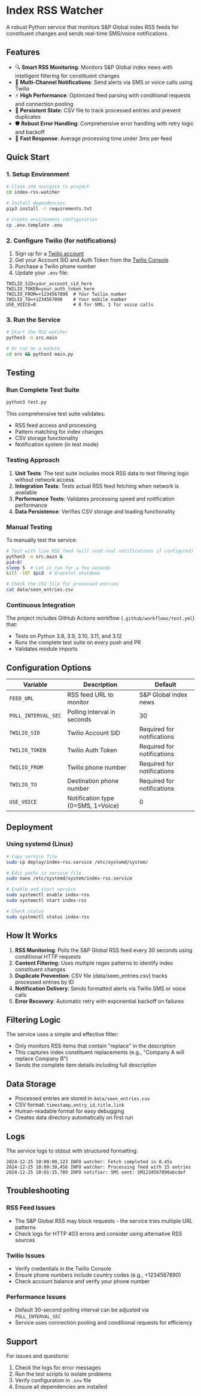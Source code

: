 # Index RSS Watcher

A robust Python service that monitors S&P Global index RSS feeds for constituent changes and sends real-time SMS/voice notifications.

## Features

- 🔍 **Smart RSS Monitoring**: Monitors S&P Global index news with intelligent filtering for constituent changes
- 📱 **Multi-Channel Notifications**: Send alerts via SMS or voice calls using Twilio
- ⚡ **High Performance**: Optimized feed parsing with conditional requests and connection pooling
- 📄 **Persistent State**: CSV file to track processed entries and prevent duplicates
- 🛡️ **Robust Error Handling**: Comprehensive error handling with retry logic and backoff
- 🚀 **Fast Response**: Average processing time under 3ms per feed

## Quick Start

### 1. Setup Environment

```bash
# Clone and navigate to project
cd index-rss-watcher

# Install dependencies
pip3 install -r requirements.txt

# Create environment configuration
cp .env.template .env
```

### 2. Configure Twilio (for notifications)

1. Sign up for a [Twilio account](https://www.twilio.com/try-twilio)
2. Get your Account SID and Auth Token from the [Twilio Console](https://console.twilio.com/)
3. Purchase a Twilio phone number
4. Update your `.env` file:

```env
TWILIO_SID=your_account_sid_here
TWILIO_TOKEN=your_auth_token_here
TWILIO_FROM=+1234567890  # Your Twilio number
TWILIO_TO=+1234567890    # Your mobile number
USE_VOICE=0              # 0 for SMS, 1 for voice calls
```

### 3. Run the Service

```bash
# Start the RSS watcher
python3 -m src.main

# Or run as a module
cd src && python3 main.py
```

## Testing

### Run Complete Test Suite
```bash
python3 test.py
```

This comprehensive test suite validates:
- RSS feed access and processing
- Pattern matching for index changes
- CSV storage functionality  
- Notification system (in test mode)

### Testing Approach

1. **Unit Tests**: The test suite includes mock RSS data to test filtering logic without network access
2. **Integration Tests**: Tests actual RSS feed fetching when network is available
3. **Performance Tests**: Validates processing speed and notification performance
4. **Data Persistence**: Verifies CSV storage and loading functionality

### Manual Testing

To manually test the service:

```bash
# Test with live RSS feed (will send real notifications if configured)
python3 -m src.main &
pid=$!
sleep 5  # Let it run for a few seconds
kill -INT $pid  # Graceful shutdown

# Check the CSV file for processed entries
cat data/seen_entries.csv
```

### Continuous Integration

The project includes GitHub Actions workflow (`.github/workflows/test.yml`) that:
- Tests on Python 3.8, 3.9, 3.10, 3.11, and 3.12
- Runs the complete test suite on every push and PR
- Validates module imports

## Configuration Options

| Variable | Description | Default |
|----------|-------------|---------|
| `FEED_URL` | RSS feed URL to monitor | S&P Global index news |
| `POLL_INTERVAL_SEC` | Polling interval in seconds | 30 |
| `TWILIO_SID` | Twilio Account SID | Required for notifications |
| `TWILIO_TOKEN` | Twilio Auth Token | Required for notifications |
| `TWILIO_FROM` | Twilio phone number | Required for notifications |
| `TWILIO_TO` | Destination phone number | Required for notifications |
| `USE_VOICE` | Notification type (0=SMS, 1=Voice) | 0 |

## Deployment

### Using systemd (Linux)

```bash
# Copy service file
sudo cp deploy/index-rss.service /etc/systemd/system/

# Edit paths in service file
sudo nano /etc/systemd/system/index-rss.service

# Enable and start service
sudo systemctl enable index-rss
sudo systemctl start index-rss

# Check status
sudo systemctl status index-rss
```

## How It Works

1. **RSS Monitoring**: Polls the S&P Global RSS feed every 30 seconds using conditional HTTP requests
2. **Content Filtering**: Uses multiple regex patterns to identify index constituent changes
3. **Duplicate Prevention**: CSV file (data/seen_entries.csv) tracks processed entries by ID
4. **Notification Delivery**: Sends formatted alerts via Twilio SMS or voice calls
5. **Error Recovery**: Automatic retry with exponential backoff on failures

## Filtering Logic

The service uses a simple and effective filter:
- Only monitors RSS items that contain "replace" in the description
- This captures index constituent replacements (e.g., "Company A will replace Company B")
- Sends the complete item details including full description

## Data Storage

- Processed entries are stored in `data/seen_entries.csv`
- CSV format: `timestamp,entry_id,title,link`
- Human-readable format for easy debugging
- Creates data directory automatically on first run

## Logs

The service logs to stdout with structured formatting:
```
2024-12-25 10:00:00,123 INFO watcher: Fetch completed in 0.45s
2024-12-25 10:00:30,456 INFO watcher: Processing feed with 15 entries
2024-12-25 10:01:15,789 INFO notifier: SMS sent: SM1234567890abcdef
```

## Troubleshooting

### RSS Feed Issues
- The S&P Global RSS may block requests - the service tries multiple URL patterns
- Check logs for HTTP 403 errors and consider using alternative RSS sources

### Twilio Issues
- Verify credentials in the Twilio Console
- Ensure phone numbers include country codes (e.g., +1234567890)
- Check account balance and verify your phone number

### Performance Issues
- Default 30-second polling interval can be adjusted via `POLL_INTERVAL_SEC`
- Service uses connection pooling and conditional requests for efficiency

## Support

For issues and questions:
1. Check the logs for error messages
2. Run the test scripts to isolate problems
3. Verify configuration in `.env` file
4. Ensure all dependencies are installed